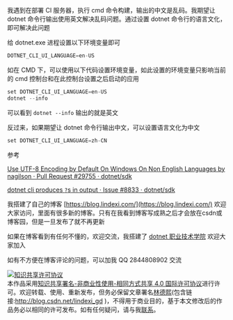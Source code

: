
我遇到在部署 CI 服务器，执行 cmd 命令构建，输出的中文是乱码。我期望让 dotnet 命令行输出使用英文解决乱码问题。通过设置 dotnet 命令行的语言文化，即可解决此问题

<!--more-->


<!-- CreateTime:2023/2/2 16:31:36 -->

<!-- 发布 -->
<!-- 博客 -->

给 dotnet.exe 进程设置以下环境变量即可

```csharp
DOTNET_CLI_UI_LANGUAGE=en-US
```

如在 CMD 下，可以使用以下代码设置环境变量，如此设置的环境变量只影响当前的 cmd 控制台和在此控制台设置之后启动的应用

```csharp
set DOTNET_CLI_UI_LANGUAGE=en-US
dotnet --info
```

可以看到 `dotnet --info` 输出的就是英文

反过来，如果期望让 dotnet 命令行输出中文，可以设置语言文化为中文

```csharp
set DOTNET_CLI_UI_LANGUAGE=zh-CN
```

参考

[Use UTF-8 Encoding by Default On Windows On Non English Languages by nagilson · Pull Request #29755 · dotnet/sdk](https://github.com/dotnet/sdk/pull/29755 )

[dotnet cli produces `?`s in output · Issue #8833 · dotnet/sdk](https://github.com/dotnet/sdk/issues/8833 )


我搭建了自己的博客 [https://blog.lindexi.com/](https://blog.lindexi.com/) 欢迎大家访问，里面有很多新的博客。只有在我看到博客写成熟之后才会放在csdn或博客园，但是一旦发布了就不再更新

如果在博客看到有任何不懂的，欢迎交流，我搭建了 [dotnet 职业技术学院](https://t.me/dotnet_campus) 欢迎大家加入

如有不方便在博客评论的问题，可以加我 QQ 2844808902 交流

<a rel="license" href="http://creativecommons.org/licenses/by-nc-sa/4.0/"><img alt="知识共享许可协议" style="border-width:0" src="https://licensebuttons.net/l/by-nc-sa/4.0/88x31.png" /></a><br />本作品采用<a rel="license" href="http://creativecommons.org/licenses/by-nc-sa/4.0/">知识共享署名-非商业性使用-相同方式共享 4.0 国际许可协议</a>进行许可。欢迎转载、使用、重新发布，但务必保留文章署名[林德熙](http://blog.csdn.net/lindexi_gd)(包含链接:http://blog.csdn.net/lindexi_gd )，不得用于商业目的，基于本文修改后的作品务必以相同的许可发布。如有任何疑问，请与我[联系](mailto:lindexi_gd@163.com)。